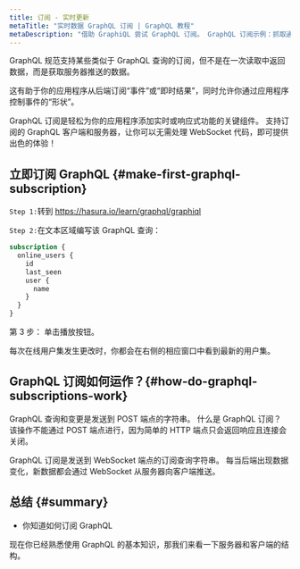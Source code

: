 ```yaml
---
title: 订阅 - 实时更新
metaTitle: "实时数据 GraphQL 订阅 | GraphQL 教程"
metaDescription: "借助 GraphiQL 尝试 GraphQL 订阅。 GraphQL 订阅示例：抓取通过 WebSocket 推送的实时数据"
---
```


GraphQL 规范支持某些类似于 GraphQL 查询的订阅，但不是在一次读取中返回数据，而是获取服务器推送的数据。

这有助于你的应用程序从后端订阅“事件”或“即时结果”，同时允许你通过应用程序控制事件的“形状”。

GraphQL 订阅是轻松为你的应用程序添加实时或响应式功能的关键组件。 支持订阅的 GraphQL 客户端和服务器，让你可以无需处理 WebSocket 代码，即可提供出色的体验！

## 立即订阅 GraphQL {#make-first-graphql-subscription}

`Step 1:`转到 https://hasura.io/learn/graphql/graphiql

`Step 2:`在文本区域编写该 GraphQL 查询：

```graphql
subscription {
  online_users {
    id
    last_seen
    user {
      name
    }
  }
}
```

第 3 步： 单击播放按钮。

每次在线用户集发生更改时，你都会在右侧的相应窗口中看到最新的用户集。

## GraphQL 订阅如何运作？{#how-do-graphql-subscriptions-work}

GraphQL 查询和变更是发送到 POST 端点的字符串。 什么是 GraphQL 订阅？ 该操作不能通过 POST 端点进行，因为简单的 HTTP 端点只会返回响应且连接会关闭。

GraphQL 订阅是发送到 WebSocket 端点的订阅查询字符串。 每当后端出现数据变化，新数据都会通过 WebSocket 从服务器向客户端推送。

## 总结 {#summary}

- 你知道如何订阅 GraphQL

现在你已经熟悉使用 GraphQL 的基本知识，那我们来看一下服务器和客户端的结构。
